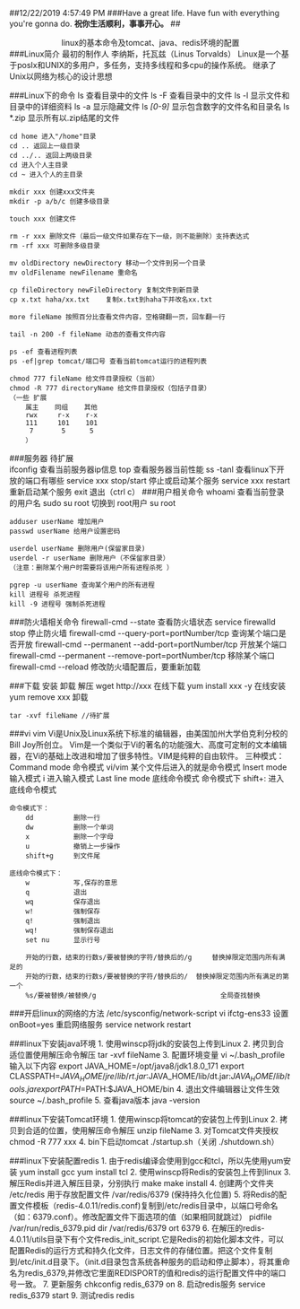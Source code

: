 ##12/22/2019 4:57:49 PM 
###Have a great life. Have fun with everything you're gonna do.
**祝你生活顺利，事事开心。**
##<center>linux的基本命令及tomcat、java、redis环境的配置</center>
###Linux简介
	最初的制作人 李纳斯，托瓦兹（Linus Torvalds） 
	Linux是一个基于posIx和UNIX的多用户，多任务，支持多线程和多cpu的操作系统。
	继承了Unix以网络为核心的设计思想

###Linux下的命令
	ls 查看目录中的文件
	ls -F 查看目录中的文件
	ls -l 显示文件和目录中的详细资料
	ls -a 显示隐藏文件
	ls *[0-9]* 显示包含数字的文件名和目录名
	ls *.zip 显示所有以.zip结尾的文件

	cd home 进入"/home"目录
	cd .. 返回上一级目录
	cd ../.. 返回上两级目录
	cd 进入个人主目录
	cd ~ 进入个人的主目录
	
	mkdir xxx 创建xxx文件夹
	mkdir -p a/b/c 创建多级目录

	touch xxx 创建文件

	rm -r xxx 删除文件（最后一级文件如果存在下一级，则不能删除）支持表达式
	rm -rf xxx 可删除多级目录

	mv oldDirectory newDirectory 移动一个文件到另一个目录
	mv oldFilename newFilename 重命名
	
	cp fileDirectory newFileDirectory 复制文件到新目录
	cp x.txt haha/xx.txt	复制x.txt到haha下并改名xx.txt

	more fileName 按照百分比查看文件内容，空格键翻一页，回车翻一行
	
	tail -n 200 -f fileName 动态的查看文件内容

	ps -ef 查看进程列表
	ps -ef|grep tomcat/端口号 查看当前tomcat运行的进程列表
	
	chmod 777 fileName 给文件目录授权（当前）
	chmod -R 777 directoryName 给文件目录授权（包括子目录）
	（一些 扩展
		属主    同组    其他
		rwx     r-x    r-x
		111     101    101
         7       5      5		
		）
###服务器 待扩展	
	ifconfig 查看当前服务器ip信息
	top 查看服务器当前性能
	ss -tanl 查看linux下开放的端口有哪些
	service xxx stop/start 停止或启动某个服务
	service xxx restart 重新启动某个服务
	exit 退出（ctrl c）
###用户相关命令
	whoami	查看当前登录的用户名
	sudo su root  切换到 root用户
	su root

	adduser userName 增加用户
	passwd userName 给用户设置密码

	userdel userName 删除用户(保留家目录)
	userdel -r userName 删除用户（不保留家目录）
	（注意：删除某个用户时需要将该用户所有进程杀死 ）

	pgrep -u userName 查询某个用户的所有进程
	kill 进程号 杀死进程
	kill -9 进程号 强制杀死进程	
###防火墙相关命令
	firewall-cmd --state 查看防火墙状态
	service firewalld stop 停止防火墙
	firewall-cmd --query-port=portNumber/tcp 查询某个端口是否开放
	firewall-cmd --permanent --add-port=portNumber/tcp 开放某个端口
	firewall-cmd --permanent --remove-port=portNumber/tcp 移除某个端口
	firewall-cmd --reload 修改防火墙配置后，要重新加载

###下载 安装 卸载 解压
	wget http://xxx 在线下载
	yum install xxx -y 在线安装
	yum remove xxx 卸载
	
	tar -xvf fileName //待扩展

###vi vim
	Vi是Unix及Linux系统下标准的编辑器，由美国加州大学伯克利分校的Bill Joy所创立。
	Vim是一个类似于Vi的著名的功能强大、高度可定制的文本编辑器，在Vi的基础上改进和增加了很多特性。VIM是纯粹的自由软件。
	三种模式：
		Command mode	命令模式		vi/vim 某个文件后进入的就是命令模式
		Insert mode		输入模式		i 进入输入模式
		Last line mode 	底线命令模式 命令模式下 shift+:  进入底线命令模式

	命令模式下：
		dd 			删除一行
		dw			删除一个单词
		x			删除一个字母
		u 			撤销上一步操作
		shift+g		到文件尾
		
	底线命令模式下：
		w			写,保存的意思
		q			退出
		wq 			保存退出
		w!			强制保存
		q!			强制退出
		wq!			强制保存退出
		set nu		显示行号
			
		开始的行数，结束的行数s/要被替换的字符/替换后的/g 	替换掉限定范围内所有满足的
		开始的行数，结束的行数s/要被替换的字符/替换后的/ 	替换掉限定范围内所有满足的第一个
		%s/要被替换/被替换/g								全局查找替换

###开启linux的网络的方法
	/etc/sysconfig/network-script
	vi ifctg-ens33
	设置 onBoot=yes
	重启网络服务 service network restart
	
###linux下安装java环境
	1. 使用winscp将jdk的安装包上传到Linux
	2. 拷贝到合适位置使用解压命令解压  tar -xvf fileName
	3. 配置环境变量
		vi ~/.bash_profile
		输入以下内容
			export JAVA_HOME=/opt/java8/jdk1.8.0_171
			export CLASSPATH=$JAVA_HOME/jre/lib/rt.jar:$JAVA_HOME/lib/dt.jar:$JAVA_HOME/lib/tools.jar
			export PATH=$PATH:$JAVA_HOME/bin
	4. 退出文件编辑器让文件生效
		source ~/.bash_profile
	5. 查看java版本
		java -version

###linux下安装Tomcat环境
	1. 使用winscp将tomcat的安装包上传到Linux
	2. 拷贝到合适的位置，使用解压命令解压
		unzip fileName
	3. 对Tomcat文件夹授权
		chmod -R 777 xxx
	4. bin下启动tomcat
		./startup.sh（关闭 ./shutdown.sh）

###linux下安装配置redis
	1. 由于redis编译会使用到gcc和tcl，所以先使用yum安装
		yum install gcc
		yum install tcl
	2. 使用winscp将Redis的安装包上传到linux
	3. 解压Redis并进入解压目录，分别执行
		make
		make install
	4. 创建两个文件夹
		/etc/redis 用于存放配置文件
		/var/redis/6379 (保持持久化位置)
	5. 将Redis的配置文件模板（redis-4.0.11/redis.conf)复制到/etc/redis目录中，以端口号命名（如：6379.conf）。修改配置文件下面选项的值（如果相同就跳过）
		pidfile /var/run/redis_6379.pid
		dir /var/redis/6379
		ort 6379
	6. 在解压的redis-4.0.11/utils目录下有个文件redis_init_script.它是Redis的初始化脚本文件，可以配置Redis的运行方式和持久化文件，日志文件的存储位置。把这个文件复制到/etc/init.d目录下。（init.d目录包含系统各种服务的启动和停止脚本），将其重命名为redis_6379,并修改它里面REDISPORT的值和redis的运行配置文件中的端口号一致。
	7. 更新服务
		chkconfig redis_6379 on
	8. 启动redis服务
		service redis_6379 start
	9. 测试redis
		redis